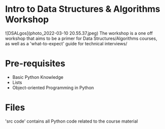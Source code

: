 # Intro to Data Structures & Algorithms Workshop
![DSALgos](photo_2022-03-10 20.55.37.jpeg)
The workshop is a one off workshop that aims to be a primer for Data Structures/Algorithms courses, as well as a 'what-to-expect' guide for technical interviews/

# Pre-requisites
- Basic Python Knowledge
- Lists
- Object-oriented Programming in Python

# Files
'src code' contains all Python code related to the course material

